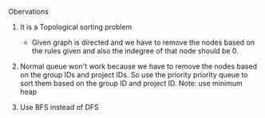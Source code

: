 Obervations
1. It is a Topological sorting problem
	- Given graph is directed and we have to remove the nodes based on the rules given and also the indegree of that node should be 0.

2. Normal queue won't work because we have to remove the nodes based on the group 	IDs and project IDs. So use the priority priority queue to sort them based on the group ID and project ID. Note: use minimum heap

3. Use BFS instead of DFS 